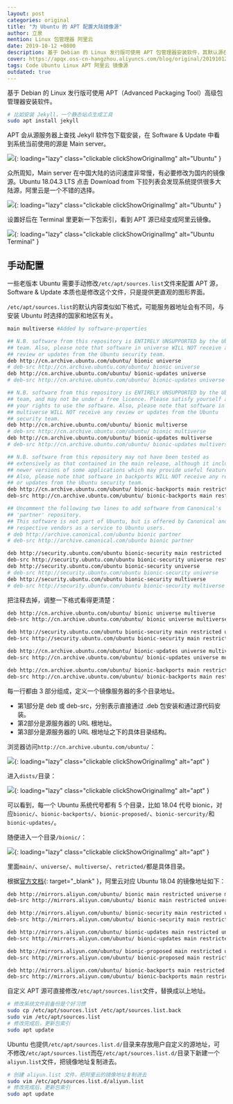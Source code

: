 ```yaml
---
layout: post
categories: original
title: "为 Ubuntu 的 APT 配置大陆镜像源"
author: 立泉
mention: Linux 包管理器 阿里云
date: 2019-10-12 +0800
description: 基于 Debian 的 Linux 发行版可使用 APT 包管理器安装软件，其默认源在中国大陆的访问速度非常慢，有必要修改为最近的镜像源，阿里云镜像是一个不错的选择。
cover: https://apqx.oss-cn-hangzhou.aliyuncs.com/blog/original/20191012/ubuntu_settings_apt_thumb.webp
tags: Code Ubuntu Linux APT 阿里云 镜像源
outdated: true
---
```


基于 Debian 的 Linux 发行版可使用 APT（Advanced Packaging Tool）高级包管理器安装软件。

```sh
# 比如安装 Jekyll，一个静态站点生成工具
sudo apt install jekyll
```

APT 会从源服务器上查找 Jekyll 软件包下载安装，在 Software & Update 中看到系统当前使用的源是 Main server。

![](https://apqx.oss-cn-hangzhou.aliyuncs.com/blog/original/20191012/ubuntu_settings_apt_thumb.webp){: loading="lazy" class="clickable clickShowOriginalImg" alt="Ubuntu" }

众所周知，Main server 在中国大陆的访问速度非常慢，有必要修改为国内的镜像源。Ubuntu 18.04.3 LTS 点击 Download from 下拉列表会发现系统提供很多大陆源，阿里云是一个不错的选择。

![](https://apqx.oss-cn-hangzhou.aliyuncs.com/blog/original/20191012/ubuntu_settings_apt_source.webp){: loading="lazy" class="clickable clickShowOriginalImg" alt="Ubuntu" }

设置好后在 Terminal 里更新一下包索引，看到 APT 源已经变成阿里云镜像。

![](https://apqx.oss-cn-hangzhou.aliyuncs.com/blog/original/20191012/ubuntu_terminal_apt_update_thumb.webp){: loading="lazy" class="clickable clickShowOriginalImg" alt="Ubuntu Terminal" }

## 手动配置

一些老版本 Ubuntu 需要手动修改`/etc/apt/sources.list`文件来配置 APT 源，Software & Update 本质也是修改这个文件，只是提供更直观的图形界面。

`/etc/apt/sources.list`的默认内容类似如下格式，可能服务器地址会有不同，与安装 Ubuntu 时选择的国家和地区有关。

```sh
main multiverse #Added by software-properties

## N.B. software from this repository is ENTIRELY UNSUPPORTED by the Ubuntu
## team. Also, please note that software in universe WILL NOT receive any
## review or updates from the Ubuntu security team.
deb http://cn.archive.ubuntu.com/ubuntu/ bionic universe
# deb-src http://cn.archive.ubuntu.com/ubuntu/ bionic universe
deb http://cn.archive.ubuntu.com/ubuntu/ bionic-updates universe
# deb-src http://cn.archive.ubuntu.com/ubuntu/ bionic-updates universe

## N.B. software from this repository is ENTIRELY UNSUPPORTED by the Ubuntu 
## team, and may not be under a free licence. Please satisfy yourself as to 
## your rights to use the software. Also, please note that software in 
## multiverse WILL NOT receive any review or updates from the Ubuntu
## security team.
deb http://cn.archive.ubuntu.com/ubuntu/ bionic multiverse
# deb-src http://cn.archive.ubuntu.com/ubuntu/ bionic multiverse
deb http://cn.archive.ubuntu.com/ubuntu/ bionic-updates multiverse
# deb-src http://cn.archive.ubuntu.com/ubuntu/ bionic-updates multiverse

## N.B. software from this repository may not have been tested as
## extensively as that contained in the main release, although it includes
## newer versions of some applications which may provide useful features.
## Also, please note that software in backports WILL NOT receive any review
## or updates from the Ubuntu security team.
deb http://cn.archive.ubuntu.com/ubuntu/ bionic-backports main restricted universe multiverse
deb-src http://cn.archive.ubuntu.com/ubuntu/ bionic-backports main restricted universe multiverse #Added by software-properties

## Uncomment the following two lines to add software from Canonical's
## 'partner' repository.
## This software is not part of Ubuntu, but is offered by Canonical and the
## respective vendors as a service to Ubuntu users.
# deb http://archive.canonical.com/ubuntu bionic partner
# deb-src http://archive.canonical.com/ubuntu bionic partner

deb http://security.ubuntu.com/ubuntu bionic-security main restricted
deb-src http://security.ubuntu.com/ubuntu bionic-security universe restricted main multiverse #Added by software-properties
deb http://security.ubuntu.com/ubuntu bionic-security universe
# deb-src http://security.ubuntu.com/ubuntu bionic-security universe
deb http://security.ubuntu.com/ubuntu bionic-security multiverse
# deb-src http://security.ubuntu.com/ubuntu bionic-security multiverse
```

把注释去掉，调整一下格式看得更清楚：

```sh
deb http://cn.archive.ubuntu.com/ubuntu/ bionic universe multiverse
deb-src http://cn.archive.ubuntu.com/ubuntu/ bionic universe multiverse

deb http://security.ubuntu.com/ubuntu bionic-security main restricted universe multiverse
deb-src http://security.ubuntu.com/ubuntu bionic-security main restricted universe multiverse 

deb http://cn.archive.ubuntu.com/ubuntu/ bionic-updates universe multiverse
deb-src http://cn.archive.ubuntu.com/ubuntu/ bionic-updates universe multiverse

deb http://cn.archive.ubuntu.com/ubuntu/ bionic-backports main restricted universe multiverse
deb-src http://cn.archive.ubuntu.com/ubuntu/ bionic-backports main restricted universe multiverse
```

每一行都由 3 部分组成，定义一个镜像服务器的多个目录地址。

* 第1部分是 deb 或 deb-src，分别表示直接通过 .deb 包安装和通过源代码安装。
* 第2部分是源服务器的 URL 根地址。
* 第3部分是源服务器的 URL 根地址之下的具体目录结构。

浏览器访问`http://cn.archive.ubuntu.com/ubuntu/`：

![](https://apqx.oss-cn-hangzhou.aliyuncs.com/blog/original/20191012/ubuntu_apt_cnserver_root.jpg){: loading="lazy" class="clickable clickShowOriginalImg" alt="apt" }

进入`dists/`目录：

![](https://apqx.oss-cn-hangzhou.aliyuncs.com/blog/original/20191012/ubuntu_apt_cnserver_dists.jpg){: loading="lazy" class="clickable clickShowOriginalImg" alt="apt" }

可以看到，每一个 Ubuntu 系统代号都有 5 个目录，比如 18.04 代号 bionic，对应`bionic/`、`bionic-backports/`、`bionic-proposed/`、`bionic-sercurity/`和`bionic-updates/`。

随便进入一个目录`/bionic/`：

![](https://apqx.oss-cn-hangzhou.aliyuncs.com/blog/original/20191012/ubuntu_apt_cnserver_bionic.jpg){: loading="lazy" class="clickable clickShowOriginalImg" alt="apt" }

里面`main/`、`universe/`、`multiverse/`、`retricted/`都是具体目录。

根据[官方文档](https://developer.aliyun.com/mirror/){: target="_blank" }，阿里云对应 Ubuntu 18.04 的镜像地址如下：

```sh
deb http://mirrors.aliyun.com/ubuntu/ bionic main restricted universe multiverse
deb-src http://mirrors.aliyun.com/ubuntu/ bionic main restricted universe multiverse

deb http://mirrors.aliyun.com/ubuntu/ bionic-security main restricted universe multiverse
deb-src http://mirrors.aliyun.com/ubuntu/ bionic-security main restricted universe multiverse

deb http://mirrors.aliyun.com/ubuntu/ bionic-updates main restricted universe multiverse
deb-src http://mirrors.aliyun.com/ubuntu/ bionic-updates main restricted universe multiverse

deb http://mirrors.aliyun.com/ubuntu/ bionic-proposed main restricted universe multiverse
deb-src http://mirrors.aliyun.com/ubuntu/ bionic-proposed main restricted universe multiverse

deb http://mirrors.aliyun.com/ubuntu/ bionic-backports main restricted universe multiverse
deb-src http://mirrors.aliyun.com/ubuntu/ bionic-backports main restricted universe multiverse
```

自定义 APT 源可直接修改`/etc/apt/sources.list`文件，替换成以上地址。

```sh
# 修改系统文件前备份是个好习惯
sudo cp /etc/apt/sources.list /etc/apt/sources.list.back
sudo vim /etc/apt/sources.list
# 修改完成后，更新包索引
sudo apt update
```

Ubuntu 也提供`/etc/apt/sources.list.d/`目录来存放用户自定义的源地址，可不修改`/etc/apt/sources.list`而在`/etc/apt/sources.list.d/`目录下新建一个`aliyun.list`文件，把镜像地址复制进去。

```sh
# 创建 aliyun.list 文件，把阿里云的镜像地址复制进去
sudo vim /etc/apt/sources.list.d/aliyun.list
# 修改完成后，更新包索引
sudo apt update
```